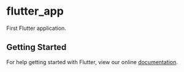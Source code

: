 # flutter_app

First Flutter application.

## Getting Started

For help getting started with Flutter, view our online
[documentation](https://flutter.io/).

